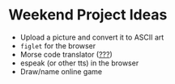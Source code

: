 Weekend Project Ideas
===

* Upload a picture and convert it to ASCII art
* `figlet` for the browser
* Morse code translator ([???](https://github.com/scp93ch/morse-pro))
* espeak (or other tts) in the browser
* Draw/name online game

